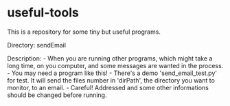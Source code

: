 # useful-tools
This is a repository for some tiny but useful programs.

Directory: sendEmail

Description: 
            - When you are running other programs, which might take a long time, on you computer, and some messages are wanted in the process.
            - You may need a program like this!
            - There's a demo 'send_email_test.py' for test. It will send the files number in 'dirPath', the directory you want to monitor, to an email.
            - Careful! Addressed and some other informations should be changed before running.
